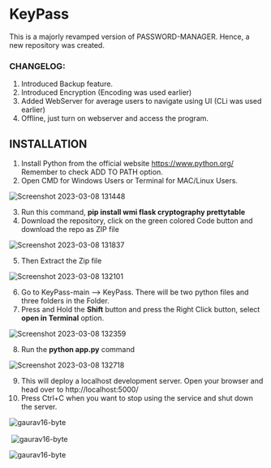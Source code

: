 # KeyPass
This is a majorly revamped version of PASSWORD-MANAGER. Hence, a new repository was created.

### **CHANGELOG:**
1. Introduced Backup feature.
2. Introduced Encryption (Encoding was used earlier)
3. Added WebServer for average users to navigate using UI (CLi was used earlier)
4. Offline, just turn on webserver and access the program.

## **INSTALLATION**
1. Install Python from the official website https://www.python.org/ Remember to check ADD TO PATH option.
2. Open CMD for Windows Users or Terminal for MAC/Linux Users.

![Screenshot 2023-03-08 131448](https://user-images.githubusercontent.com/61114467/223652175-8625f011-403b-4f78-b355-5738534f79bc.png)

3. Run this command, **pip install wmi flask cryptography prettytable**
4. Download the repository, click on the green colored Code button and download the repo as ZIP file

![Screenshot 2023-03-08 131837](https://user-images.githubusercontent.com/61114467/223652940-bda357bc-c97a-4f7b-b604-be47ce499499.png)

5. Then Extract the Zip file 

![Screenshot 2023-03-08 132101](https://user-images.githubusercontent.com/61114467/223653380-69a97685-7f64-4547-94f3-a287f98cabb7.png)

6. Go to KeyPass-main --> KeyPass. There will be two python files and three folders in the Folder.
7. Press and Hold the **Shift** button and press the Right Click button, select **open in Terminal** option.

![Screenshot 2023-03-08 132359](https://user-images.githubusercontent.com/61114467/223653970-b26c4391-5e9f-44ae-b637-08e0a9c1431f.png)

8. Run the **python app.py** command

![Screenshot 2023-03-08 132718](https://user-images.githubusercontent.com/61114467/223654656-7b11efd2-2d5a-4288-b543-85610446e168.png)

9. This will deploy a localhost development server. Open your browser and head over to http://localhost:5000/
10. Press Ctrl+C when you want to stop using the service and shut down the server.



<p><img align="center" src="https://github-readme-stats.vercel.app/api/top-langs?username=gaurav16-byte&show_icons=true&locale=en&layout=compact" alt="gaurav16-byte" /></p>

<p>&nbsp;<img align="center" src="https://github-readme-stats.vercel.app/api?username=gaurav16-byte&show_icons=true&locale=en" alt="gaurav16-byte" /></p>

<p><img align="center" src="https://github-readme-streak-stats.herokuapp.com/?user=gaurav16-byte&" alt="gaurav16-byte" /></p>
